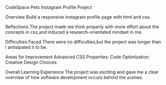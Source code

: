 CodeSpace Pets Instagram Profile Project

Overview
Build a responsive instagram profile page with html and css.


Reflections
The project made me think properly with more effort about the concepts in css,and induced a research-orientated mindset in me.

Difficulties Faced
There were no difficulties,but the project was longer than I antisipated it to be.


Areas for Improvement
Advanced CSS Properties:
Code Optimization:
Creative Design Choices:

Overall Learning Experience
The project was exciting and gave me a clear overview of how software development occurs behind the scenes.
